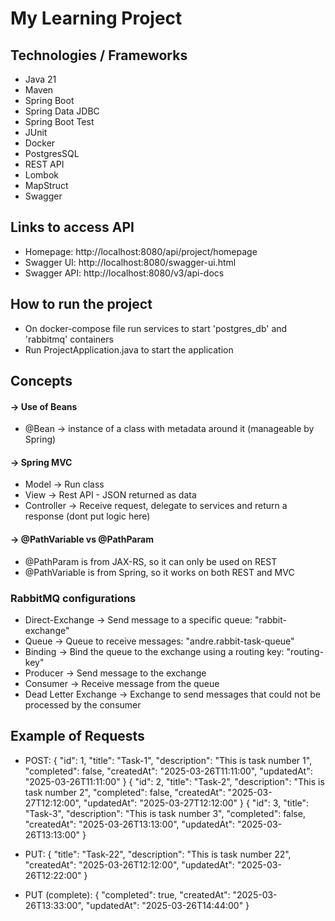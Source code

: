 # My Learning Project

## Technologies / Frameworks
- Java 21
- Maven
- Spring Boot
- Spring Data JDBC
- Spring Boot Test
- JUnit
- Docker
- PostgresSQL
- REST API
- Lombok
- MapStruct
- Swagger


## Links to access API
- Homepage: http://localhost:8080/api/project/homepage
- Swagger UI: http://localhost:8080/swagger-ui.html
- Swagger API: http://localhost:8080/v3/api-docs


## How to run the project
- On docker-compose file run services to start 'postgres_db' and 'rabbitmq' containers
- Run ProjectApplication.java to start the application


## Concepts

#### -> Use of Beans
- @Bean -> instance of a class with metadata around it (manageable by Spring)


#### -> Spring MVC
- Model -> Run class
- View -> Rest API - JSON returned as data
- Controller -> Receive request, delegate to services and return a response (dont put logic here)


#### -> @PathVariable vs @PathParam
- @PathParam is from JAX-RS, so it can only be used on REST
- @PathVariable is from Spring, so it works on both REST and MVC


### RabbitMQ configurations
- Direct-Exchange -> Send message to a specific queue: "rabbit-exchange"
- Queue -> Queue to receive messages: "andre.rabbit-task-queue"
- Binding -> Bind the queue to the exchange using a routing key: "routing-key"
- Producer -> Send message to the exchange
- Consumer -> Receive message from the queue
- Dead Letter Exchange -> Exchange to send messages that could not be processed by the consumer



## Example of Requests
- POST:
{
    "id": 1,
    "title": "Task-1",
    "description": "This is task number 1",
    "completed": false,
    "createdAt": "2025-03-26T11:11:00",
    "updatedAt": "2025-03-26T11:11:00"
}
{
    "id": 2,
    "title": "Task-2",
    "description": "This is task number 2",
    "completed": false,
    "createdAt": "2025-03-27T12:12:00",
    "updatedAt": "2025-03-27T12:12:00"
}
{
    "id": 3,
    "title": "Task-3",
    "description": "This is task number 3",
    "completed": false,
    "createdAt": "2025-03-26T13:13:00",
    "updatedAt": "2025-03-26T13:13:00"
}

- PUT:
{
    "title": "Task-22",
    "description": "This is task number 22",
    "createdAt": "2025-03-26T12:12:00",
    "updatedAt": "2025-03-26T12:22:00"
}

- PUT (complete):
{
    "completed": true,
    "createdAt": "2025-03-26T13:33:00",
    "updatedAt": "2025-03-26T14:44:00"
}





